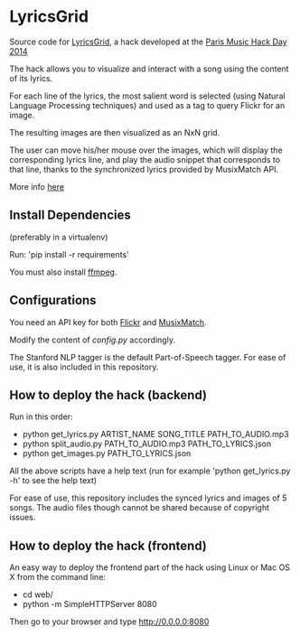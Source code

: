 LyricsGrid
======

Source code for [LyricsGrid](http://searchsounds.upf.edu/lyrics_grid/), a hack developed at the [Paris Music Hack Day 2014](http://new.musichackday.org/2014/paris/)

The hack allows you to visualize and interact with a song using the content of its lyrics.

For each line of the lyrics, the most salient word is selected (using Natural Language Processing techniques) and used as a tag to query Flickr for an image.

The resulting images are then visualized as an NxN grid.

The user can move his/her mouse over the images, which will display the corresponding lyrics line, and play the audio snippet that corresponds to that line, thanks to the synchronized lyrics provided by MusixMatch API.

More info [here](https://www.hackerleague.org/hackathons/music-hack-day-paris-number-2/hacks/lyricsgrid-and-thisdayinplaylist)

Install Dependencies
------

(preferably in a virtualenv)

Run: 'pip install -r requirements'

You must also install [ffmpeg](https://www.ffmpeg.org/download.html).

Configurations
------

You need an API key for both [Flickr](https://www.flickr.com/services/api/misc.api_keys.html) and [MusixMatch](https://developer.musixmatch.com/).

Modify the content of _config.py_ accordingly.

The Stanford NLP tagger is the default Part-of-Speech tagger. For ease of use, it is also included in this repository.

How to deploy the hack (backend)
------

Run in this order:

* python get_lyrics.py ARTIST_NAME SONG_TITLE PATH_TO_AUDIO.mp3
* python split_audio.py PATH_TO_AUDIO.mp3 PATH_TO_LYRICS.json
* python get_images.py PATH_TO_LYRICS.json

All the above scripts have a help text (run for example 'python get_lyrics.py -h' to see the help text)

For ease of use, this repository includes the synced lyrics and images of 5 songs. The audio files though cannot be shared because of copyright issues. 

How to deploy the hack (frontend)
------
An easy way to deploy the frontend part of the hack using Linux or Mac OS X from the command line:

* cd web/
* python -m SimpleHTTPServer 8080

Then go to your browser and type http://0.0.0.0:8080


